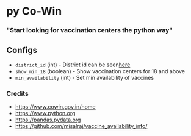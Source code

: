 # py Co-Win
### "Start looking for vaccination centers the python way"

## Configs 

* `district_id` (int) - District id can be seen[here](https://github.com/PSNAppz/pycowin/blob/master/data/districts.csv)
* `show_min_18` (boolean) - Show vaccination centers for 18 and above
* `min_availability` (int) - Set min availability of vaccines

### Credits
- https://www.cowin.gov.in/home
- https://www.python.org
- https://pandas.pydata.org
- https://github.com/misalraj/vaccine_availability_info/
